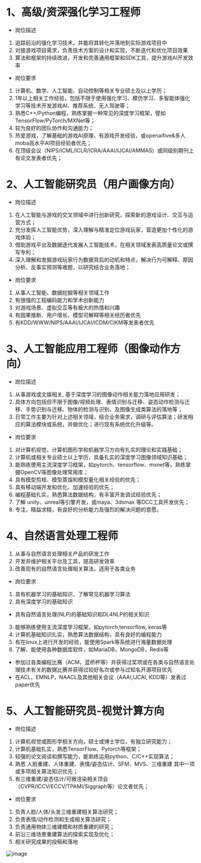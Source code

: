 #  1、高级/资深强化学习工程师

*  岗位描述
1. 追踪前沿的强化学习技术，并能将其转化并落地到实际游戏项目中
2. 对接游戏项目需求，负责技术方案的设计和实现，不断迭代和优化项目效果
3. 算法和框架的持续改进，开发和完善通用框架和SDK工具，提升游戏AI开发效率
* 岗位要求
1. 计算机、数学、人工智能、自动控制等相关专业硕士及以上学历；
2. 1年以上相关工作经验，包括不限于使用强化学习、模仿学习、多智能体强化学习等技术开发游戏AI、推荐系统、无人驾驶等；
3. 熟悉C++/Python编程，熟练掌握一种常见的深度学习框架，譬如TensorFlow/PyTorch/MXNet等；
4. 较为良好的团队协作和沟通能力；
5. 热爱游戏，了解基础的游戏AI原理，有游戏开发经验，或openaifive&多人moba高水平AI项目经验者优先；
6. 在顶级会议（NIPS/ICML/ICLR/ICRA/AAAI/IJCAI/AMMAS）或同级别期刊上有论文发表者优先；

#  2、人工智能研究员（用户画像方向）
* 岗位描述
1. 在人工智能与游戏的交叉领域中进行创新研究，探索新的游戏设计、交互与运营方式；
2. 充分发挥人工智能优势，深入理解与精准定位游戏玩家，营造更加个性化的游戏体验；
3. 借助游戏平台及数据迭代发展人工智能技术，在相关领域发表高质量论文或撰写专利；
4. 深入理解和发掘游戏玩家行为数据背后的动机和特点，解决行为可解释、原因分析、反事实预测等难题，以研究结合业务落地；
* 岗位要求
1. 从事人工智能、数据挖掘等相关领域工作
2. 有很强的工程编码能力和学术创新能力
3. 对游戏场景、虚拟交互等有极大的热情和兴趣
4. 有因果推断、用户增长、模型可解释等相关经历者优先
5. 有KDD/WWW/NIPS/AAAI/IJCAI/ICDM/CIKM等发表者优先

#  3、人工智能应用工程师（图像动作方向）
* 岗位描述
1. 从事游戏或文娱相关, 基于深度学习的图像动作相关能力落地应用研发；
2. 具体方向包括但不限于图像/视频处理、表情识别与迁移、姿态动作检测与迁移、手势识别与迁移、物体的检测与识别、及图像生成类算法的落地等；
3. 日常工作主要为针对上述相关领域，结合业务需求，调研与评估算法；研发相应的算法模块或系统，并做优化；进行现有系统优化升级等。
* 岗位要求
1. 对计算机视觉、计算机图形学和机器学习方向有扎实的理论和实践基础；
2. 计算机或相关专业硕士以上学历，具备扎实的深度学习图像领域知识基础；
3. 能熟练使用主流深度学习框架，如pytorch、tensorflow、mxnet等，熟练掌握OpenCV等图像处理常用库；
4. 具有模型剪枝、模型蒸馏和模型量化相关经验的优先；
5. 具有移动端开发和优化、加速经验的优先；
6. 编程基础扎实，熟悉算法数据结构，有丰富开发调试经验优先；
7. 了解 unity、unreal等引擎开发，或maya、3dsmax 等DCC工具开发优先；
8. 专注，精益求精，有良好的分析能力及强烈的解决问题的意愿。

#  4、自然语言处理工程师
1. 从事与自然语言处理相关产品的研发工作
2. 开发并维护相关平台及工具，提高研发效率
3. 改善现有的自然语言处理相关算法，适用于各类业务
* 岗位要求
1. 具有机器学习的基础知识，了解常见机器学习算法
2. 具有深度学习的基础知识
* 具有自然语言处理(NLP)的基础知识和DL4NLP的相关知识
3. 能够熟练使用主流深度学习框架，如pytorch,tensorflow, keras等
4. 计算机基础知识扎实，熟悉算法数据结构，具有良好的编程能力
5. 有在linux上进行开发的经验，能使用Spark等系统进行海量数据处理
6. 了解、能使用各种数据库软件，如MariaDB，MongoDB，Redis等
* 参加过各类编程比赛（ACM，蓝桥杯等）并获得过奖项或在各类与自然语言处理技术有关的数据比赛并获得过较好名次或参与过知名开源项目优先
* 在ACL，EMNLP，NAACL及其他相关会议（AAAI,IJCAI, KDD等）发表过paper优先

#  5、人工智能研究员-视觉计算方向
* 岗位描述
1. 计算机视觉或图形学相关方向，硕士或博士学位，有独立研究能力；
2. 计算机基础扎实，熟悉TensorFlow、Pytorch等框架；
3. 较强的论文阅读和撰写能力，能熟练运用python、C/C++实现算法；
4. 熟悉 人脸重建、人体重建、表情/姿态估计、SFM、MVS、三维重建 其中一项或多项相关算法知识优先；
5. 有三维重建/姿态估计/可微渲染相关顶会（CVPR/ICCV/ECCV/TPAMI/Siggraph等）论文者优先；
* 岗位要求
1. 负责人脸/人体/头发三维重建相关算法研究；
2. 负责表情/动作检测和生成相关算法研究；
3. 负责通用物体三维建模和材质重建的研究；
4. 前沿三维场景重建算法的探索实现及优化；
5. 相关研究成果的投稿和落地

![image](https://user-images.githubusercontent.com/32897594/130930950-ecafec76-635e-41f0-9e53-4b4e4cfeca6e.png)
#   
